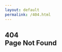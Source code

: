 ```yaml
---
layout: default
permalink: /404.html
---
```


<h2 class="ui icon center aligned header">
  <i class="red warning circle icon"></i>
  <div class="content">
    404
    <div class="sub header">Page Not Found</div>
  </div>
</h2>
